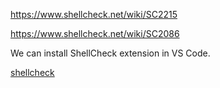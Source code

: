 https://www.shellcheck.net/wiki/SC2215

https://www.shellcheck.net/wiki/SC2086


We can install ShellCheck extension in VS Code.

[shellcheck](https://github.com/koalaman/shellcheck)

